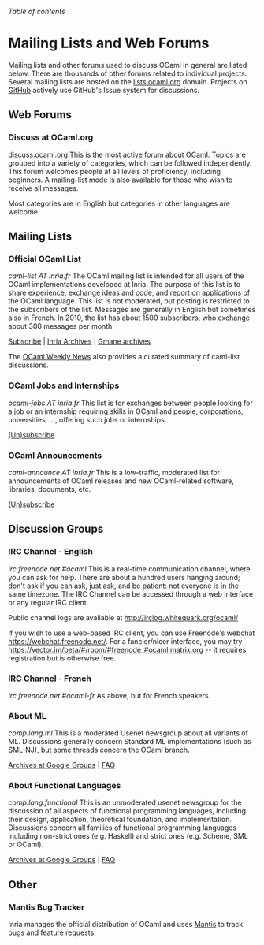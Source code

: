 <!-- ((! set title Mailing Lists and Forums !)) ((! set community !)) -->

*Table of contents*

# Mailing Lists and Web Forums

Mailing lists and other forums used to discuss OCaml in general are
listed below. There are thousands of other forums related to
individual projects. Several mailing lists are hosted on the
[lists.ocaml.org](http://lists.ocaml.org) domain. Projects on
[GitHub](https://github.com/trending?l=ocaml&since=monthly) actively
use GitHub's Issue system for discussions.

## Web Forums

### Discuss at OCaml.org
[discuss.ocaml.org](https://discuss.ocaml.org/)
This is the most active forum about OCaml. Topics are grouped into
a variety of categories, which can be followed independently.
This forum welcomes people at all levels of proficiency, including
beginners.
A mailing-list mode is also available for those who wish to receive
all messages.

Most categories are in English but categories in other languages are
welcome.

## Mailing Lists

### Official OCaml List
*caml-list AT inria.fr*
The OCaml mailing list is intended for all users of the OCaml
implementations developed at Inria. The purpose of this list is to share
experience, exchange ideas and code, and report on applications of the
OCaml language. This list is not moderated, but posting is restricted to
the subscribers of the list. Messages are generally in English but
sometimes also in French. In 2010, the list has about 1500 subscribers,
who exchange about 300 messages per month.

[Subscribe](https://sympa.inria.fr/sympa/subscribe/caml-list)
|
[Inria Archives](https://sympa.inria.fr/sympa/arc/caml-list)
|
[Gmane archives](http://news.gmane.org/gmane.comp.lang.caml.inria)

The [OCaml Weekly News](http://alan.petitepomme.net/cwn/) also provides
a curated summary of caml-list discussions.


### OCaml Jobs and Internships
*ocaml-jobs AT inria.fr*
This list is for exchanges between people looking for a job or an
internship requiring skills in OCaml and people, corporations,
universities, ..., offering such jobs or internships.

[(Un)subscribe](https://sympa.inria.fr/sympa/info/ocaml-jobs)

### OCaml Announcements
*caml-announce AT inria.fr*
This is a low-traffic, moderated list for announcements of OCaml
releases and new OCaml-related software, libraries, documents, etc.

[(Un)subscribe](https://sympa.inria.fr/sympa/subscribe/caml-announce)


## Discussion Groups

### IRC Channel - English
*irc.freenode.net #ocaml*
This is a real-time communication channel, where you can ask for help.
There are about a hundred users hanging around; don't ask if you can
ask, just ask, and be patient: not everyone is in the same timezone. The
IRC Channel can be accessed through a web interface or any regular IRC
client.

Public channel logs are available at <http://irclog.whitequark.org/ocaml/>

If you wish to use a web-based IRC client, you can use Freenode's
webchat <https://webchat.freenode.net/>. For a fancier/nicer
interface, you may try
<https://vector.im/beta/#/room/#freenode_#ocaml:matrix.org> -- it
requires registration but is otherwise free.

### IRC Channel - French
*irc.freenode.net #ocaml-fr*
As above, but for French speakers.

### About ML
*comp.lang.ml*
This is a moderated Usenet newsgroup about all variants of ML.
Discussions generally concern Standard ML implementations (such as
SML-NJ), but some threads concern the OCaml branch.

[Archives at Google
Groups](http://groups.google.com/groups?group=comp.lang.ml) |
[FAQ](http://www.faqs.org/faqs/meta-lang-faq/)

### About Functional Languages
*comp.lang.functional*
This is an unmoderated usenet newsgroup for the discussion of all
aspects of functional programming languages, including their design,
application, theoretical foundation, and implementation. Discussions
concern all families of functional programming languages including
non-strict ones (e.g. Haskell) and strict ones (e.g. Scheme, SML or
OCaml).

[Archives at Google
Groups](http://groups.google.com/groups?group=comp.lang.functional) |
[FAQ](http://www.cs.nott.ac.uk/~gmh/faq.html)


## Other

### Mantis Bug Tracker

Inria manages the official distribution of OCaml and uses
[Mantis](http://caml.inria.fr/mantis/my_view_page.php) to track bugs
and feature requests.
